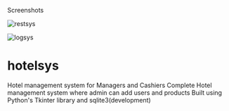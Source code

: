 Screenshots

 ![restsys](https://user-images.githubusercontent.com/39271713/75101061-fede2880-55e7-11ea-9e37-2442b230edb0.png)

 ![logsys](https://user-images.githubusercontent.com/39271713/75101160-4add9d00-55e9-11ea-8272-dfc4eccc57f1.png)

# hotelsys
Hotel management system for Managers and Cashiers
Complete Hotel management system where admin can add users and products
Built using Python's Tkinter library and sqlite3(development)


   


    